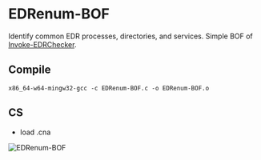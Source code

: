 # EDRenum-BOF

Identify common EDR processes, directories, and services. Simple BOF of [Invoke-EDRChecker](https://github.com/PwnDexter/Invoke-EDRChecker).

## Compile 

```
x86_64-w64-mingw32-gcc -c EDRenum-BOF.c -o EDRenum-BOF.o
```

## CS

- load .cna

![EDRenum-BOF](https://github.com/user-attachments/assets/d0586001-c194-4b17-9dc0-29e5349739c8)
